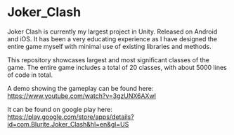 # Joker_Clash
Joker Clash is currently my largest project in Unity. Released on Android and iOS. It has been a very educating experience as I have designed the entire game myself with minimal use of existing libraries and methods.

This repository showcases largest and most significant classes of the game. The entire game includes a total of 20 classes, with about 5000 lines of code in total. 

A demo showing the gameplay can be found here: 
https://www.youtube.com/watch?v=3gzUNX6AXwI

It can be found on google play here: 
https://play.google.com/store/apps/details?id=com.Blurite.Joker_Clash&hl=en&gl=US
